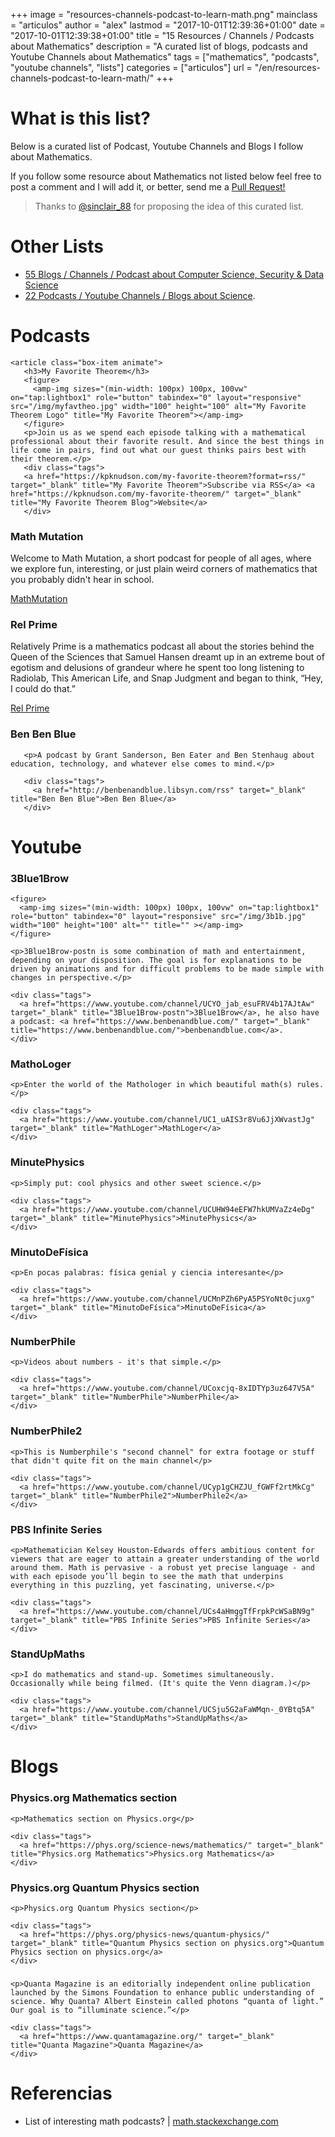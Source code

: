 +++
image = "resources-channels-podcast-to-learn-math.png"
mainclass = "articulos"
author = "alex"
lastmod = "2017-10-01T12:39:36+01:00"
date = "2017-10-01T12:39:38+01:00"
title = "15 Resources / Channels / Podcasts about Mathematics"
description = "A curated list of blogs, podcasts and Youtube Channels about Mathematics"
tags = ["mathematics", "podcasts", "youtube channels", "lists"]
categories = ["articulos"]
url = "/en/resources-channels-podcast-to-learn-math/"
+++

# What is this list?

Below is a curated list of Podcast, Youtube Channels and Blogs I follow about Mathematics.

If you follow some resource about Mathematics not listed below feel free to post a comment and I will add it, or better, send me a <a href="https://github.com/elbaulp/algui91-hugo/edit/master/content/post/resources-channels-podcast-to-learn-math.en.md" target="_blank" title="Pull Request!">Pull Request!</a>

> Thanks to <a href="https://twitter.com/sinclair_88" target="_blank" title="@sinclair_88">@sinclair_88</a> for proposing the idea of this curated list.

# Other Lists

- [55 Blogs / Channels / Podcast about Computer Science, Security & Data Science](https://elbauldelprogramador.com/en/resources-channels-blogs-podcast-about-computer-science-security-data-science/ "55 Blogs / Channels / Podcast about Computer Science, Security & Data Science")
- [22 Podcasts / Youtube Channels / Blogs about Science](https://elbauldelprogramador.com/en/resources-blogs-podcast-youtube-channels-about-science/ "22 Podcasts / Youtube Channels / Blogs about Science").

# Podcasts

<div class="row-post flex-grid">

    <article class="box-item animate">
       <h3>My Favorite Theorem</h3>
       <figure>
         <amp-img sizes="(min-width: 100px) 100px, 100vw" on="tap:lightbox1" role="button" tabindex="0" layout="responsive" src="/img/myfavtheo.jpg" width="100" height="100" alt="My Favorite Theorem Logo" title="My Favorite Theorem"></amp-img>
       </figure>
       <p>Join us as we spend each episode talking with a mathematical professional about their favorite result. And since the best things in life come in pairs, find out what our guest thinks pairs best with their theorem.</p>
       <div class="tags">
       <a href="https://kpknudson.com/my-favorite-theorem?format=rss/" target="_blank" title="My Favorite Theorem">Subscribe via RSS</a> <a href="https://kpknudson.com/my-favorite-theorem/" target="_blank" title="My Favorite Theorem Blog">Website</a>
       </div>
   </article>

   <article class="box-item animate">
       <h3>Math Mutation</h3>
       <figure>
         <amp-img sizes="(min-width: 100px) 100px, 100vw" on="tap:lightbox1" role="button" tabindex="0" layout="responsive" src="/img/mathmutation.jpg" width="100" height="100" alt="" title="" ></amp-img>
       </figure>
       <p>Welcome to Math Mutation, a short podcast for people of all ages, where we explore fun, interesting, or just plain weird corners of mathematics that you probably didn't hear in school.</p>
       <div class="tags">
         <a href="http://mathmutation.blogspot.com.es/" target="_blank" title="Math Mutation">MathMutation</a>
       </div>
   </article>

   <article class="box-item animate">
       <h3>Rel Prime</h3>
       <figure>
         <amp-img sizes="(min-width: 100px) 100px, 100vw" on="tap:lightbox1" role="button" tabindex="0" layout="responsive" src="/img/relprime.png" width="100" height="100" alt="" title="" ></amp-img>
       </figure>
       <p>Relatively Prime is a mathematics podcast all about the stories behind the Queen of the Sciences that Samuel Hansen dreamt up in an extreme bout of egotism and delusions of grandeur where he spent too long listening to Radiolab, This American Life, and Snap Judgment and began to think, “Hey, I could do that.”</p>
       <div class="tags">
         <a href="http://relprime.com/" target="_blank" title="Math Mutation">Rel Prime</a>
       </div>
   </article>

   <article class="box-item animate">
       <h3>Ben Ben Blue</h3>
       <figure>
         <amp-img sizes="(min-width: 100px) 100px, 100vw" on="tap:lightbox1" role="button" tabindex="0" layout="responsive" src="/img/bbb.png" width="100" height="100" alt="" title=""></amp-img>
       </figure>

       <p>A podcast by Grant Sanderson, Ben Eater and Ben Stenhaug about education, technology, and whatever else comes to mind.</p>

       <div class="tags">
         <a href="http://benbenandblue.libsyn.com/rss" target="_blank" title="Ben Ben Blue">Ben Ben Blue</a>
       </div>
   </article>
</div>

# Youtube

<div class="row-post flex-grid">

  <article class="box-item animate">
    <h3>3Blue1Brow</h3>

    <figure>
      <amp-img sizes="(min-width: 100px) 100px, 100vw" on="tap:lightbox1" role="button" tabindex="0" layout="responsive" src="/img/3b1b.jpg" width="100" height="100" alt="" title="" ></amp-img>
    </figure>

    <p>3Blue1Brow-postn is some combination of math and entertainment, depending on your disposition. The goal is for explanations to be driven by animations and for difficult problems to be made simple with changes in perspective.</p>

    <div class="tags">
      <a href="https://www.youtube.com/channel/UCYO_jab_esuFRV4b17AJtAw" target="_blank" title="3Blue1Brow-postn">3Blue1Brow</a>, he also have a podcast: <a href="https://www.benbenandblue.com/" target="_blank" title="https://www.benbenandblue.com/">benbenandblue.com</a>.
    </div>
  </article>

  <article class="box-item animate">
    <h3>MathoLoger</h3>
    <figure>
      <amp-img sizes="(min-width: 100px) 100px, 100vw" on="tap:lightbox1" role="button" tabindex="0" layout="responsive" src="/img/mathologer.jpg" width="100" height="100"></amp-img>
    </figure>

    <p>Enter the world of the Mathologer in which beautiful math(s) rules.</p>

    <div class="tags">
      <a href="https://www.youtube.com/channel/UC1_uAIS3r8Vu6JjXWvastJg" target="_blank" title="MathLoger">MathLoger</a>
    </div>
  </article>

  <article class="box-item animate">
    <h3>MinutePhysics</h3>
    <figure>
      <amp-img sizes="(min-width: 100px) 100px, 100vw" on="tap:lightbox1" role="button" tabindex="0" layout="responsive" src="/img/minutephysics.jpg" width="100" height="100"></amp-img>
    </figure>

    <p>Simply put: cool physics and other sweet science.</p>

    <div class="tags">
      <a href="https://www.youtube.com/channel/UCUHW94eEFW7hkUMVaZz4eDg" target="_blank" title="MinutePhysics">MinutePhysics</a>
    </div>
  </article>

  <article class="box-item animate">
    <h3>MinutoDeFísica</h3>
    <figure>
      <amp-img sizes="(min-width: 100px) 100px, 100vw" on="tap:lightbox1" role="button" tabindex="0" layout="responsive" src="/img/MinutoDeFisica.jpg" width="100" height="100"></amp-img>
    </figure>

    <p>En pocas palabras: física genial y ciencia interesante</p>

    <div class="tags">
      <a href="https://www.youtube.com/channel/UCMnPZh6PyA5PSYoNt0cjuxg" target="_blank" title="MinutoDeFísica">MinutoDeFísica</a>
    </div>
  </article>

  <article class="box-item animate">
    <h3>NumberPhile</h3>
    <figure>
      <amp-img sizes="(min-width: 100px) 100px, 100vw" on="tap:lightbox1" role="button" tabindex="0" layout="responsive" src="/img/numberphile.jpg" width="100" height="100"></amp-img>
    </figure>

    <p>Videos about numbers - it's that simple.</p>

    <div class="tags">
      <a href="https://www.youtube.com/channel/UCoxcjq-8xIDTYp3uz647V5A" target="_blank" title="NumberPhile">NumberPhile</a>
    </div>
  </article>

  <article class="box-item animate">
    <h3>NumberPhile2</h3>
    <figure>
      <amp-img sizes="(min-width: 100px) 100px, 100vw" on="tap:lightbox1" role="button" tabindex="0" layout="responsive" src="/img/numberphile2.jpg" width="100" height="100"></amp-img>
    </figure>

    <p>This is Numberphile's "second channel" for extra footage or stuff that didn't quite fit on the main channel</p>

    <div class="tags">
      <a href="https://www.youtube.com/channel/UCyp1gCHZJU_fGWFf2rtMkCg" target="_blank" title="NumberPhile2">NumberPhile2</a>
    </div>
  </article>

  <article class="box-item animate">
    <h3>PBS Infinite Series</h3>
    <figure>
      <amp-img sizes="(min-width: 100px) 100px, 100vw" on="tap:lightbox1" role="button" tabindex="0" layout="responsive" src="/img/pbsinfiniteseries.jpg" width="100" height="100"></amp-img>
    </figure>

    <p>Mathematician Kelsey Houston-Edwards offers ambitious content for viewers that are eager to attain a greater understanding of the world around them. Math is pervasive - a robust yet precise language - and with each episode you’ll begin to see the math that underpins everything in this puzzling, yet fascinating, universe.</p>

    <div class="tags">
      <a href="https://www.youtube.com/channel/UCs4aHmggTfFrpkPcWSaBN9g" target="_blank" title="PBS Infinite Series">PBS Infinite Series</a>
    </div>
  </article>

  <article class="box-item animate">
    <h3>StandUpMaths</h3>
    <figure>
      <amp-img sizes="(min-width: 100px) 100px, 100vw" on="tap:lightbox1" role="button" tabindex="0" layout="responsive" src="/img/standupmaths.jpg" width="100" height="100"></amp-img>
    </figure>

    <p>I do mathematics and stand-up. Sometimes simultaneously. Occasionally while being filmed. (It's quite the Venn diagram.)</p>

    <div class="tags">
      <a href="https://www.youtube.com/channel/UCSju5G2aFaWMqn-_0YBtq5A" target="_blank" title="StandUpMaths">StandUpMaths</a>
    </div>
  </article>

</div>

<!--more--><!--ad-->

# Blogs

<div class="row-post flex-grid">

  <article class="box-item animate">
    <h3>Physics.org Mathematics section</h3>
    <figure>
      <amp-img sizes="(min-width: 100px) 100px, 100vw" on="tap:lightbox1" role="button" tabindex="0" layout="responsive" src="/img/physics_math.jpg" width="100" height="100"></amp-img>
    </figure>

    <p>Mathematics section on Physics.org</p>

    <div class="tags">
      <a href="https://phys.org/science-news/mathematics/" target="_blank" title="Physics.org Mathematics">Physics.org Mathematics</a>
    </div>
  </article>

  <article class="box-item animate">
    <h3>Physics.org Quantum Physics section</h3>
    <figure>
      <amp-img sizes="(min-width: 100px) 100px, 100vw" on="tap:lightbox1" role="button" tabindex="0" layout="responsive" src="/img/physics_math.jpg" width="100" height="100"></amp-img>
    </figure>

    <p>Physics.org Quantum Physics section</p>

    <div class="tags">
      <a href="https://phys.org/physics-news/quantum-physics/" target="_blank" title="Quantum Physics section on physics.org">Quantum Physics section on physics.org</a>
    </div>
  </article>

  <article class="box-item animate">
    <h3></h3>
    <figure>
      <amp-img sizes="(min-width: 100px) 100px, 100vw" on="tap:lightbox1" role="button" tabindex="0" layout="responsive" src="/img/Quanta.jpg" width="100" height="100"></amp-img>
    </figure>

    <p>Quanta Magazine is an editorially independent online publication launched by the Simons Foundation to enhance public understanding of science. Why Quanta? Albert Einstein called photons “quanta of light.” Our goal is to “illuminate science.”</p>

    <div class="tags">
      <a href="https://www.quantamagazine.org/" target="_blank" title="Quanta Magazine">Quanta Magazine</a>
    </div>
  </article>
</div>

# Referencias

- List of interesting math podcasts? | <a href="http://math.stackexchange.com/q/3/144541" target="_blank" title="List of interesting math podcasts?">math.stackexchange.com</a>
